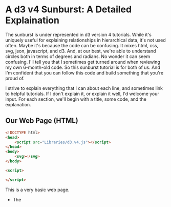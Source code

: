 # A d3 v4 Sunburst: A Detailed Explaination #
The sunburst is under represented in d3 version 4 tutorials. While it's uniquely useful for explaining relationships in hierarchical data, it's not used often. Maybe it's because the code can be confusing. It mixes html, css, svg, json, javascript, and d3. And, at our best, we're able to understand circles both in terms of degrees and radians. No wonder it can seem confusing. I'll tell you that I sometimes get turned around when reviewing my own 6-month-old code. So this sunburst tutorial is for both of us. And I'm confident that you can follow this code and build something that you're proud of. 

I strive to explain everything that I can about each line, and sometimes link to helpful tutorials. If I don't explain it, or explain it well, I'd welcome your input. For each section, we'll begin with a title, some code, and the explanation.

## Our Web Page (HTML) ##
``` html
<!DOCTYPE html>
<head>
    <script src="Libraries/d3.v4.js"></script>
</head>
<body>
    <svg></svg>
</body>

<script>

</script>
```
This is a very basic web page. 
* The <script> reference in the <head> points to our d3 library, that we've stored in the Libraries subdirectory.
* We've


``` javascript
    var nodeData = {
        "name": "TOPICS", "children": [{
            "name": "Topic A",
            "children": [{"name": "Sub A1", "size": 4}, {"name": "Sub A2", "size": 4}]
        }, {
            "name": "Topic B",
            "children": [{"name": "Sub B1", "size": 3}, {"name": "Sub B2", "size": 3}, {
                "name": "Sub B3", "size": 3}]
        }, {
            "name": "Topic C",
            "children": [{"name": "Sub A1", "size": 4}, {"name": "Sub A2", "size": 4}]
        }]
    };
```
JSON for our sunburst is formed as a hierarchy. All slides (aka, nodes) have a name and either children (with nodes under them) or a size (if they have no children).  Below, each node is defined in 1 of 2 ways:

* ``` jacascript { "name": "abc", "children": [] }``` describes a node (or root) slice that has children. Size isn't defined here. d3 will calculate the size of this slice as the sum of its children. Children will either be more slices like this one, with children of their own, or slices with sizes that have no children.

* { "name": "zyz", "size": 4 } describes an end slice (with no children). Slice configuration does not need to symmetrical. Often, one slice will be an end-point while another slice in the same list will have children.  Or slices will have differing numbers of children, as below. Last, more complex slice definitions are valuable, but not necessary in this simple example. */
    
